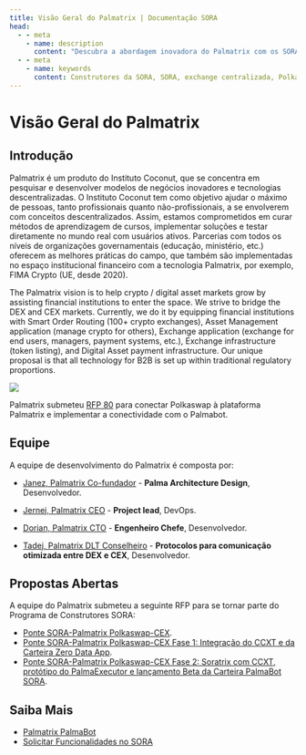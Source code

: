 ```yaml
---
title: Visão Geral do Palmatrix | Documentação SORA
head:
  - - meta
    - name: description
      content: "Descubra a abordagem inovadora do Palmatrix com os SORA Builders, conectando o Polkaswap ao CEX. Conheça as propostas da equipe e a tecnologia descentralizada do Coconut Institute."
  - - meta
    - name: keywords
      content: Construtores da SORA, SORA, exchange centralizada, Polkaswap
---
```


# Visão Geral do Palmatrix

## Introdução

Palmatrix é um produto do Instituto Coconut, que se concentra em pesquisar e desenvolver modelos de negócios inovadores e tecnologias descentralizadas.
O Instituto Coconut tem como objetivo ajudar o máximo de pessoas, tanto profissionais quanto não-profissionais, a
se envolverem com conceitos descentralizados. Assim, estamos comprometidos em curar métodos de aprendizagem de cursos, implementar soluções e testar diretamente
no mundo real com usuários ativos. Parcerias com todos os níveis de
organizações governamentais (educação, ministério, etc.) oferecem as melhores
práticas do campo, que também são implementadas no espaço institucional financeiro com a tecnologia Palmatrix, por exemplo, FIMA Crypto (UE, desde 2020).

The Palmatrix vision is to help crypto / digital asset markets grow by assisting financial institutions to enter the space. We strive to bridge the DEX and CEX markets. Currently, we do it by equipping financial institutions with Smart Order Routing (100+ crypto exchanges), Asset Management application (manage crypto for others), Exchange application (exchange for end users, managers, payment systems, etc.), Exchange infrastructure (token listing), and Digital Asset payment infrastructure. Our unique proposal is that all technology for B2B is set up within traditional regulatory proportions.

![](/.gitbook/assets/palmatrix-logo.png)

Palmatrix submeteu [RFP 80](https://github.com/sora-xor/rfps/issues/80) para conectar Polkaswap à plataforma Palmatrix e implementar a conectividade com o Palmabot.

## Equipe

A equipe de desenvolvimento do Palmatrix é composta por:

- [Janez, Palmatrix
  Co-fundador](https://www.linkedin.com/in/kostanjsek/) -
  **Palma Architecture Design**, Desenvolvedor.

- [Jernej, Palmatrix CEO](http://si.linkedin.com/in/jernejvrcko) -
  **Project lead**, DevOps.
- [Dorian, Palmatrix CTO](https://www.linkedin.com/in/42dorian/) -
  **Engenheiro Chefe**, Desenvolvedor.

- [Tadej, Palmatrix DLT
  Conselheiro](https://www.linkedin.com/in/tadej-fius/) -
  **Protocolos para comunicação otimizada entre DEX e CEX**, Desenvolvedor.

## Propostas Abertas

A equipe do Palmatrix submeteu a seguinte RFP para se tornar parte do Programa de Construtores SORA:

- [Ponte SORA-Palmatrix Polkaswap-CEX](https://github.com/sora-xor/rfps/issues/80).
- [Ponte SORA-Palmatrix Polkaswap-CEX Fase 1: Integração do CCXT e da Carteira Zero Data App](https://github.com/sora-xor/rfps/issues/85).
- [Ponte SORA-Palmatrix Polkaswap-CEX Fase 2: Soratrix com CCXT, protótipo do PalmaExecutor e lançamento Beta da Carteira PalmaBot SORA](https://github.com/sora-xor/rfps/issues/101).

## Saiba Mais

- [Palmatrix PalmaBot](/pt/palmatrix-palmabot)
- [Solicitar Funcionalidades no SORA](/pt/rfp)
